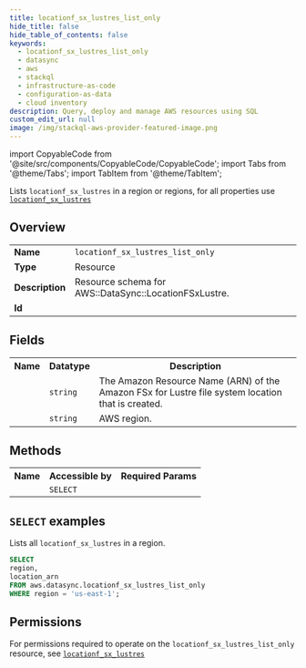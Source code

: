```yaml
---
title: locationf_sx_lustres_list_only
hide_title: false
hide_table_of_contents: false
keywords:
  - locationf_sx_lustres_list_only
  - datasync
  - aws
  - stackql
  - infrastructure-as-code
  - configuration-as-data
  - cloud inventory
description: Query, deploy and manage AWS resources using SQL
custom_edit_url: null
image: /img/stackql-aws-provider-featured-image.png
---
```


import CopyableCode from '@site/src/components/CopyableCode/CopyableCode';
import Tabs from '@theme/Tabs';
import TabItem from '@theme/TabItem';

Lists <code>locationf_sx_lustres</code> in a region or regions, for all properties use <a href="/services/serviceName/locationf_sx_lustres/"><code>locationf_sx_lustres</code></a>

## Overview
<table>
<tbody>
<tr><td><b>Name</b></td><td><code>locationf_sx_lustres_list_only</code></td></tr>
<tr><td><b>Type</b></td><td>Resource</td></tr>
<tr><td><b>Description</b></td><td>Resource schema for AWS::DataSync::LocationFSxLustre.</td></tr>
<tr><td><b>Id</b></td><td><CopyableCode code="aws.datasync.locationf_sx_lustres_list_only" /></td></tr>
</tbody>
</table>

## Fields
<table>
<tbody>
<tr><th>Name</th><th>Datatype</th><th>Description</th></tr><tr><td><CopyableCode code="location_arn" /></td><td><code>string</code></td><td>The Amazon Resource Name (ARN) of the Amazon FSx for Lustre file system location that is created.</td></tr>
<tr><td><CopyableCode code="region" /></td><td><code>string</code></td><td>AWS region.</td></tr>
</tbody>
</table>

## Methods

<table>
<tbody>
  <tr>
    <th>Name</th>
    <th>Accessible by</th>
    <th>Required Params</th>
  </tr>
  <tr>
    <td><CopyableCode code="list_resources" /></td>
    <td><code>SELECT</code></td>
    <td><CopyableCode code="region" /></td>
  </tr>
</tbody>
</table>

## `SELECT` examples
Lists all <code>locationf_sx_lustres</code> in a region.
```sql
SELECT
region,
location_arn
FROM aws.datasync.locationf_sx_lustres_list_only
WHERE region = 'us-east-1';
```


## Permissions

For permissions required to operate on the <code>locationf_sx_lustres_list_only</code> resource, see <a href="/services/datasync/locationf_sx_lustres/#permissions"><code>locationf_sx_lustres</code></a>

